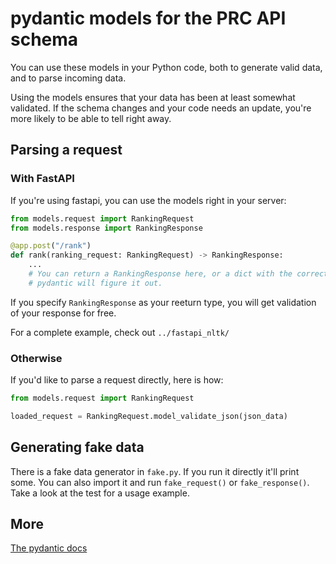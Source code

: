 # pydantic models for the PRC API schema

You can use these models in your Python code, both to generate valid data, and to parse incoming data.

Using the models ensures that your data has been at least somewhat validated. If the schema changes and your code needs an update, you're more likely to be able to tell right away.

## Parsing a request

### With FastAPI

If you're using fastapi, you can use the models right in your server:

```python
from models.request import RankingRequest
from models.response import RankingResponse

@app.post("/rank")
def rank(ranking_request: RankingRequest) -> RankingResponse:
    ...
    # You can return a RankingResponse here, or a dict with the correct keys and
    # pydantic will figure it out.
```

If you specify `RankingResponse` as your reeturn type, you will get validation of your response for free.

For a complete example, check out `../fastapi_nltk/`

### Otherwise

If you'd like to parse a request directly, here is how:

```python
from models.request import RankingRequest

loaded_request = RankingRequest.model_validate_json(json_data)
```

## Generating fake data

There is a fake data generator in `fake.py`. If you run it directly it'll print some. You can also import it and run `fake_request()` or `fake_response()`. Take a look at the test for a usage example.

## More

[The pydantic docs](https://docs.pydantic.dev/latest/)
